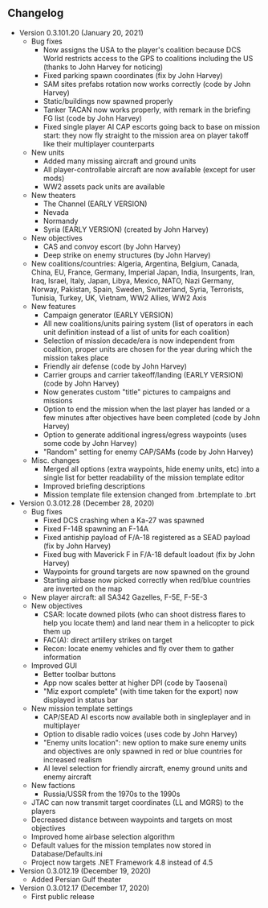 ## Changelog

* Version 0.3.101.20 (January 20, 2021)
  * Bug fixes
    * Now assigns the USA to the player's coalition because DCS World restricts access to the GPS to coalitions including the US (thanks to John Harvey for noticing)
    * Fixed parking spawn coordinates (fix by John Harvey)
    * SAM sites prefabs rotation now works correctly (code by John Harvey)
    * Static/buildings now spawned properly
    * Tanker TACAN now works properly, with remark in the briefing FG list (code by John Harvey)
    * Fixed single player AI CAP escorts going back to base on mission start: they now fly straight to the mission area on player takoff like their multiplayer counterparts
  * New units
    * Added many missing aircraft and ground units
    * All player-controllable aircraft are now available (except for user mods)
    * WW2 assets pack units are available
  * New theaters
    * The Channel (EARLY VERSION)
    * Nevada
    * Normandy
    * Syria (EARLY VERSION) (created by John Harvey)
  * New objectives
    * CAS and convoy escort (by John Harvey)
    * Deep strike on enemy structures (by John Harvey)
  * New coalitions/countries: Algeria, Argentina, Belgium, Canada, China, EU, France, Germany, Imperial Japan, India, Insurgents, Iran, Iraq, Israel, Italy, Japan, Libya, Mexico, NATO, Nazi Germany, Norway, Pakistan, Spain, Sweden, Switzerland, Syria, Terrorists, Tunisia, Turkey, UK, Vietnam, WW2 Allies, WW2 Axis
  * New features
    * Campaign generator (EARLY VERSION)
    * All new coalitions/units pairing system (list of operators in each unit definition instead of a list of units for each coalition)
    * Selection of mission decade/era is now independent from coalition, proper units are chosen for the year during which the mission takes place
    * Friendly air defense (code by John Harvey)
    * Carrier groups and carrier takeoff/landing (EARLY VERSION) (code by John Harvey)
    * Now generates custom "title" pictures to campaigns and missions
    * Option to end the mission when the last player has landed or a few minutes after objectives have been completed (code by John Harvey)
    * Option to generate additional ingress/egress waypoints (uses some code by John Harvey)
    * "Random" setting for enemy CAP/SAMs (code by John Harvey)
  * Misc. changes
    * Merged all options (extra waypoints, hide enemy units, etc) into a single list for better readability of the mission template editor
    * Improved briefing descriptions
    * Mission template file extension changed from .brtemplate to .brt
* Version 0.3.012.28 (December 28, 2020)
  * Bug fixes
    * Fixed DCS crashing when a Ka-27 was spawned
    * Fixed F-14B spawning an F-14A
    * Fixed antiship payload of F/A-18 registered as a SEAD payload (fix by John Harvey)
    * Fixed bug with Maverick F in F/A-18 default loadout (fix by John Harvey)
    * Waypoints for ground targets are now spawned on the ground
    * Starting airbase now picked correctly when red/blue countries are inverted on the map
  * New player aircraft: all SA342 Gazelles, F-5E, F-5E-3
  * New objectives
    * CSAR: locate downed pilots (who can shoot distress flares to help you locate them) and land near them in a helicopter to pick them up
    * FAC(A): direct artillery strikes on target
    * Recon: locate enemy vehicles and fly over them to gather information
  * Improved GUI
    * Better toolbar buttons
    * App now scales better at higher DPI (code by Taosenai)
    * "Miz export complete" (with time taken for the export) now displayed in status bar
  * New mission template settings
    * CAP/SEAD AI escorts now available both in singleplayer and in multiplayer
    * Option to disable radio voices (uses code by John Harvey)
    * "Enemy units location": new option to make sure enemy units and objectives are only spawned in red or blue countries for increased realism
    * AI level selection for friendly aircraft, enemy ground units and enemy aircraft
  * New factions
    * Russia/USSR from the 1970s to the 1990s
  * JTAC can now transmit target coordinates (LL and MGRS) to the players
  * Decreased distance between waypoints and targets on most objectives
  * Improved home airbase selection algorithm
  * Default values for the mission templates now stored in Database/Defaults.ini
  * Project now targets .NET Framework 4.8 instead of 4.5
* Version 0.3.012.19 (December 19, 2020)
  * Added Persian Gulf theater
* Version 0.3.012.17 (December 17, 2020)
  * First public release
